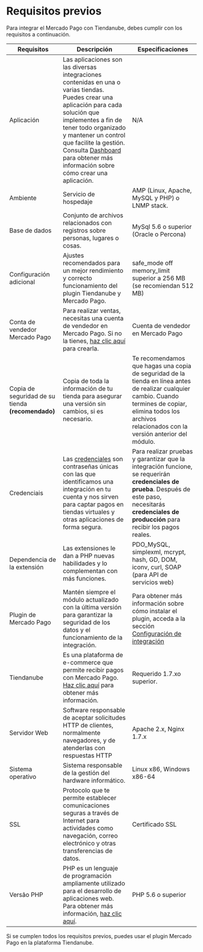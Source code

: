 # Requisitos previos

Para integrar el Mercado Pago con Tiendanube, debes cumplir con los requisitos a continuación.
 
| Requisitos | Descripción | Especificaciones |
| --- | --- | --- |
| Aplicación | Las aplicaciones son las diversas integraciones contenidas en una o varias tiendas. Puedes crear una aplicación para cada solución que implementes a fin de tener todo organizado y mantener un control que facilite la gestión. Consulta [Dashboard](/developers/es/docs/nuvemshop/additional-content/dashboard/introduction) para obtener más información sobre cómo crear una aplicación. | N/A |
| Ambiente | Servicio de hospedaje | AMP (Linux, Apache, MySQL y PHP) o LNMP stack. |
| Base de dados | Conjunto de archivos relacionados con registros sobre personas, lugares o cosas. | MySql 5.6 o superior (Oracle o Percona) |
| Configuración adicional | Ajustes recomendados para un mejor rendimiento y correcto funcionamiento del plugin Tiendanube y Mercado Pago. | safe_mode off memory_limit superior a 256 MB (se recomiendan 512 MB) |
| Conta de vendedor Mercado Pago | Para realizar ventas, necesitas una cuenta de vendedor en Mercado Pago. Si no la tienes, [haz clic aquí](https://www.mercadopago[FAKER][URL][DOMAIN]/hub/registration/landing) para crearla. | Cuenta de vendedor en Mercado Pago |
| Copia de seguridad de su tienda **(recomendado)** | Copia de toda la información de tu tienda para asegurar una versión sin cambios, si es necesario. | Te recomendamos que hagas una copia de seguridad de la tienda en línea antes de realizar cualquier cambio. Cuando termines de copiar, elimina todos los archivos relacionados con la versión anterior del módulo. |
| Credenciais | Las [credenciales](/developers/es/docs/nuvemshop/additional-content/credentials) son contraseñas únicas con las que identificamos una integración en tu cuenta y nos sirven para captar pagos en tiendas virtuales y otras aplicaciones de forma segura. | Para realizar pruebas y garantizar que la integración funcione, se requerirán **credenciales de prueba**. Después de este paso, necesitarás **credenciales de producción** para recibir los pagos reales. |
| Dependencia de la extensión | Las extensiones le dan a PHP nuevas habilidades y lo complementan con más funciones. | PDO_MySQL, simplexml, mcrypt, hash, GD, DOM, iconv, curl, SOAP (para API de servicios web) |
| Plugin de Mercado Pago | Mantén siempre el módulo actualizado con la última versión para garantizar la seguridad de los datos y el funcionamiento de la integración. | Para obtener más información sobre cómo instalar el plugin, acceda a la sección [Configuración de integración](/developers/es/docs/nuvemshop/integration) |
| Tiendanube | Es una plataforma de e-commerce que permite recibir pagos con Mercado Pago. [Haz clic aquí](https://www.nuvemshop.com) para obtener más información. | Requerido 1.7.xo superior. |
| Servidor Web | Software responsable de aceptar solicitudes HTTP de clientes, normalmente navegadores, y de atenderlas con respuestas HTTP | Apache 2.x, Nginx 1.7.x |
| Sistema operativo | Sistema responsable de la gestión del hardware informático. | Linux x86, Windows x86-64 |
| SSL | Protocolo que te permite establecer comunicaciones seguras a través de Internet para actividades como navegación, correo electrónico y otras transferencias de datos. | Certificado SSL |
| Versão PHP | PHP es un lenguaje de programación ampliamente utilizado para el desarrollo de aplicaciones web. Para obtener más información, [haz clic aquí](https://www.php.net/). | PHP 5.6 o superior |

Si se cumplen todos los requisitos previos, puedes usar el plugin Mercado Pago en la plataforma Tiendanube.